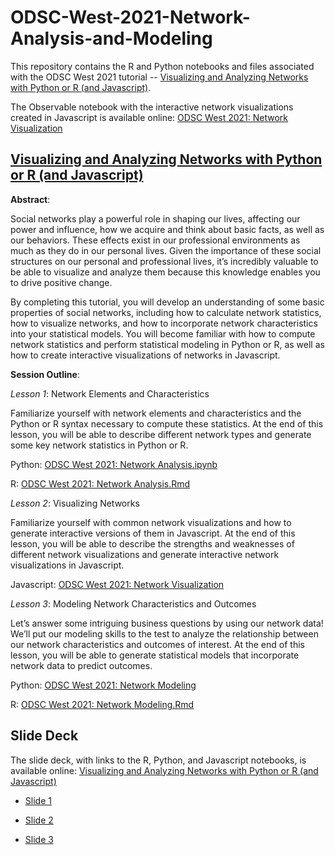 # ODSC-West-2021-Network-Analysis-and-Modeling

This repository contains the R and Python notebooks and files associated with the ODSC West 2021 tutorial -- [Visualizing and Analyzing Networks with Python or R (and Javascript)](https://odsc.com/speakers/visualizing-and-analyzing-networks-with-python-or-r-and-javascript/).

The Observable notebook with the interactive network visualizations created in Javascript is available online: [ODSC West 2021: Network Visualization](https://observablehq.com/@clinton-brownley/odsc-west-2021-network-visualization?ui=classic)

## [Visualizing and Analyzing Networks with Python or R (and Javascript)](https://odsc.com/speakers/visualizing-and-analyzing-networks-with-python-or-r-and-javascript/)

**Abstract**:

Social networks play a powerful role in shaping our lives, affecting our power and influence, how we acquire and think about basic facts, as well as our behaviors. These effects exist in our professional environments as much as they do in our personal lives. Given the importance of these social structures on our personal and professional lives, it’s incredibly valuable to be able to visualize and analyze them because this knowledge enables you to drive positive change.

By completing this tutorial, you will develop an understanding of some basic properties of social networks, including how to calculate network statistics, how to visualize networks, and how to incorporate network characteristics into your statistical models. You will become familiar with how to compute network statistics and perform statistical modeling in Python or R, as well as how to create interactive visualizations of networks in Javascript.

**Session Outline**:

*Lesson 1*: Network Elements and Characteristics

Familiarize yourself with network elements and characteristics and the Python or R syntax necessary to compute these statistics. At the end of this lesson, you will be able to describe different network types and generate some key network statistics in Python or R.

Python: [ODSC West 2021: Network Analysis.ipynb](https://colab.research.google.com/drive/1CJDiL-P3ZMUf6Fa1h0IBH_z_ZIb6319N?usp=sharing)

R: [ODSC West 2021: Network Analysis.Rmd](http://rpubs.com/cbrownley/odsc-west-2021-network-analysis)

*Lesson 2*: Visualizing Networks

Familiarize yourself with common network visualizations and how to generate interactive versions of them in Javascript. At the end of this lesson, you will be able to describe the strengths and weaknesses of different network visualizations and generate interactive network visualizations in Javascript.

Javascript: [ODSC West 2021: Network Visualization](https://observablehq.com/@clinton-brownley/odsc-west-2021-network-visualization?ui=classic)

*Lesson 3*: Modeling Network Characteristics and Outcomes

Let’s answer some intriguing business questions by using our network data! We’ll put our modeling skills to the test to analyze the relationship between our network characteristics and outcomes of interest. At the end of this lesson, you will be able to generate statistical models that incorporate network data to predict outcomes.

Python: [ODSC West 2021: Network Modeling](https://colab.research.google.com/drive/1Tgu8Y8xzyYi0HgzRyzHiPAcAd1S6DBNR?usp=sharing)

R: [ODSC West 2021: Network Modeling.Rmd](https://rpubs.com/cbrownley/odsc-west-2021-modeling-networks)

## Slide Deck

The slide deck, with links to the R, Python, and Javascript notebooks, is available online: [Visualizing and Analyzing Networks with Python or R (and Javascript)](https://docs.google.com/presentation/d/1erz7IZsMcGBdNbh_gfYJT1OmyJKjYM9gMcv_9LXIgNA/edit?usp=sharing)

- [Slide 1](https://github.com/cbrownley/ODSC-West-2021-Network-Analysis-and-Modeling/blob/fc4032e734e198f353e7c8945fc3783bbea13144/images/Visualizing%20and%20Analyzing%20Networks%20with%20Python%20or%20R%20(and%20Javascript)%20-%20Slide%201.jpg)

- [Slide 2](https://github.com/cbrownley/ODSC-West-2021-Network-Analysis-and-Modeling/blob/fc4032e734e198f353e7c8945fc3783bbea13144/images/Visualizing%20and%20Analyzing%20Networks%20with%20Python%20or%20R%20(and%20Javascript)%20-%20Slide%202.jpg)

- [Slide 3](https://github.com/cbrownley/ODSC-West-2021-Network-Analysis-and-Modeling/blob/fc4032e734e198f353e7c8945fc3783bbea13144/images/Visualizing%20and%20Analyzing%20Networks%20with%20Python%20or%20R%20(and%20Javascript)%20-%20Slide%203.jpg)
